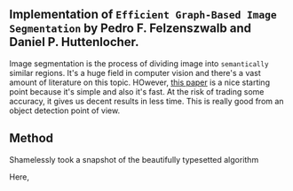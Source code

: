 ## Implementation of `Efficient Graph-Based Image Segmentation` by Pedro F. Felzenszwalb and Daniel P. Huttenlocher.

Image segmentation is the process of dividing image into `semantically` similar regions. It's a huge field in computer vision and there's a vast amount of literature on this topic. HOwever, [this paper](https://www.cs.cornell.edu/~dph/papers/seg-ijcv.pdf) is a nice starting point because it's simple and also it's fast. At the risk of trading some accuracy, it gives us decent results in less time. This is really good from an object detection point of view.

## Method

Shamelessly took a snapshot of the beautifully typesetted algorithm

Here,


